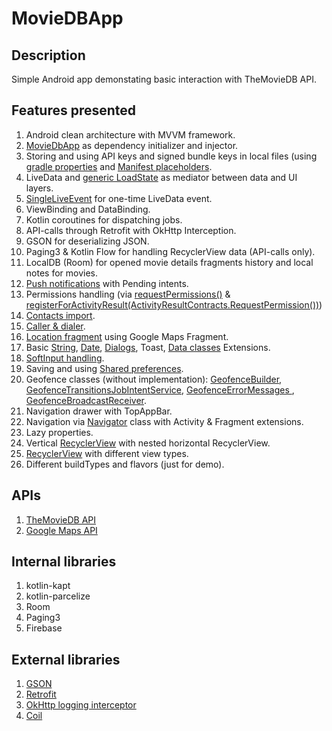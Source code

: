 # MovieDBApp
## Description
Simple Android app demonstating basic interaction with TheMovieDB API.

## Features presented
1. Android clean architecture with MVVM framework.
2. [MovieDbApp](app/src/main/java/com/example/moviedbapp/MovieDbApp.kt) as dependency initializer and injector.
3. Storing and using API keys and signed bundle keys in local files (using [gradle properties](https://github.com/Mathred/MovieDBApp/commit/d0eda9be8aeea53881de9a96307719fdb7569d61#diff-51a0b488f963eb0be6c6599bf5df497313877cf5bdff3950807373912ac1cdc9) and [Manifest placeholders]().
4. LiveData and [generic LoadState](app/src/main/java/com/example/moviedbapp/viewmodel/LoadState.kt) as mediator between data and UI layers.
5. [SingleLiveEvent](app/src/main/java/com/example/moviedbapp/utils/SingleLiveEvent.kt) for one-time LiveData event.
6. ViewBinding and DataBinding.
7. Kotlin coroutines for dispatching jobs.
8. API-calls through Retrofit with OkHttp Interception.
9. GSON for deserializing JSON.
10. Paging3 & Kotlin Flow for handling RecyclerView data (API-calls only).
11. LocalDB (Room) for opened movie details fragments history and local notes for movies.
12. [Push notifications](app/src/main/java/com/example/moviedbapp/services/MovieDbMessagingService.kt) with Pending intents.
13. Permissions handling (via [requestPermissions()](https://github.com/Mathred/MovieDBApp/blob/3842c9b9090629b8f005a2c50ae9a36e6627a347/app/src/main/java/com/example/moviedbapp/ContactsFragment.kt#L55) & [registerForActivityResult(ActivityResultContracts.RequestPermission())](https://github.com/Mathred/MovieDBApp/blob/3842c9b9090629b8f005a2c50ae9a36e6627a347/app/src/main/java/com/example/moviedbapp/LocationFragment.kt#L57))
14. [Contacts import](app/src/main/java/com/example/moviedbapp/ContactsFragment.kt).
15. [Caller & dialer](app/src/main/java/com/example/moviedbapp/utils/Caller.kt).
16. [Location fragment](app/src/main/java/com/example/moviedbapp/LocationFragment.kt) using Google Maps Fragment.
17. Basic [String](app/src/main/java/com/example/moviedbapp/extensions/StringExtensions.kt), [Date](app/src/main/java/com/example/moviedbapp/extensions/DateExtensions.kt), [Dialogs](app/src/main/java/com/example/moviedbapp/utils/Dialogs.kt), Toast, [Data classes](app/src/main/java/com/example/moviedbapp/utils/DataUtils.kt) Extensions.
18. [SoftInput handling](app/src/main/java/com/example/moviedbapp/utils/Input.kt).
19. Saving and using [Shared preferences](app/src/main/java/com/example/moviedbapp/utils/Preferences.kt).
20. Geofence classes (without implementation): [GeofenceBuilder](app/src/main/java/com/example/moviedbapp/utils/GeofenceBuilder.kt), [GeofenceTransitionsJobIntentService](app/src/main/java/com/example/moviedbapp/services/GeofenceTransitionsJobIntentService.kt), [GeofenceErrorMessages ](app/src/main/java/com/example/moviedbapp/services/GeofenceErrorMessages.kt), [GeofenceBroadcastReceiver](app/src/main/java/com/example/moviedbapp/services/GeofenceBroadcastReceiver.kt).
21. Navigation drawer with TopAppBar.
22. Navigation via [Navigator](app/src/main/java/com/example/moviedbapp/utils/Navigator.kt) class with Activity & Fragment extensions.
23. Lazy properties.
24. Vertical [RecyclerView](app/src/main/java/com/example/moviedbapp/ui/rvadapter/MovieCategoryAdapter.kt) with nested horizontal RecyclerView.
25. [RecyclerView](app/src/main/java/com/example/moviedbapp/ui/rvadapter/MovieListAdapter.kt) with different view types.
26. Different buildTypes and flavors (just for demo).

## APIs
1. [TheMovieDB API](https://developers.themoviedb.org/3/getting-started/introduction)
2. [Google Maps API](https://developers.google.com/maps/documentation/android-sdk/overview)

## Internal libraries
1. kotlin-kapt
2. kotlin-parcelize
3. Room
4. Paging3
5. Firebase

## External libraries
1. [GSON](https://github.com/google/gson)
2. [Retrofit](https://square.github.io/retrofit/)
3. [OkHttp logging interceptor](https://github.com/square/okhttp/tree/master/okhttp-logging-interceptor)
4. [Coil](https://coil-kt.github.io/coil/)
